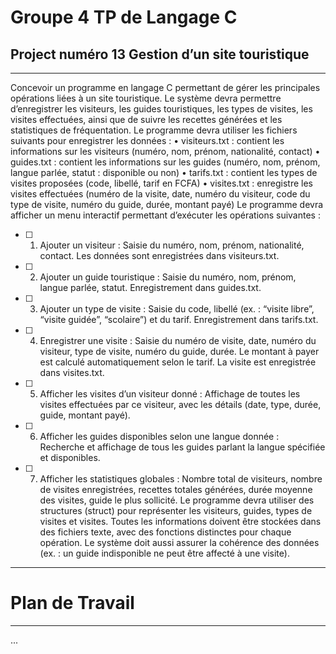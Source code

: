 # Groupe 4 TP de Langage C
## Project numéro 13 Gestion d’un site touristique
****

Concevoir un programme en langage C permettant de gérer les principales
opérations liées à un site touristique. Le système devra permettre d’enregistrer les
visiteurs, les guides touristiques, les types de visites, les visites effectuées, ainsi que de
suivre les recettes générées et les statistiques de fréquentation.
Le programme devra utiliser les fichiers suivants pour enregistrer les données :
• visiteurs.txt : contient les informations sur les visiteurs (numéro, nom, prénom,
nationalité, contact)
• guides.txt : contient les informations sur les guides (numéro, nom, prénom,
langue parlée, statut : disponible ou non)
• tarifs.txt : contient les types de visites proposées (code, libellé, tarif en FCFA)
• visites.txt : enregistre les visites effectuées (numéro de la visite, date, numéro du
visiteur, code du type de visite, numéro du guide, durée, montant payé)
Le programme devra afficher un menu interactif permettant d’exécuter les opérations
suivantes :
- [ ] 1. Ajouter un visiteur : Saisie du numéro, nom, prénom, nationalité, contact. Les
         données sont enregistrées dans visiteurs.txt.
- [ ] 2. Ajouter un guide touristique : Saisie du numéro, nom, prénom, langue parlée,
         statut. Enregistrement dans guides.txt.
- [ ] 3. Ajouter un type de visite : Saisie du code, libellé (ex. : “visite libre”, “visite
         guidée”, “scolaire”) et du tarif. Enregistrement dans tarifs.txt.
- [ ] 4. Enregistrer une visite : Saisie du numéro de visite, date, numéro du visiteur, type
         de visite, numéro du guide, durée. Le montant à payer est calculé
         automatiquement selon le tarif. La visite est enregistrée dans visites.txt.
- [ ] 5. Afficher les visites d’un visiteur donné : Affichage de toutes les visites effectuées
         par ce visiteur, avec les détails (date, type, durée, guide, montant payé).
- [ ] 6. Afficher les guides disponibles selon une langue donnée : Recherche et
         affichage de tous les guides parlant la langue spécifiée et disponibles.
- [ ] 7. Afficher les statistiques globales : Nombre total de visiteurs, nombre de visites
         enregistrées, recettes totales générées, durée moyenne des visites, guide le
         plus sollicité.
         Le programme devra utiliser des structures (struct) pour représenter les visiteurs, guides,
         types de visites et visites. Toutes les informations doivent être stockées dans des fichiers
         texte, avec des fonctions distinctes pour chaque opération. Le système doit aussi
         assurer la cohérence des données (ex. : un guide indisponible ne peut être affecté à
         une visite).
****
# Plan de Travail
****
...
